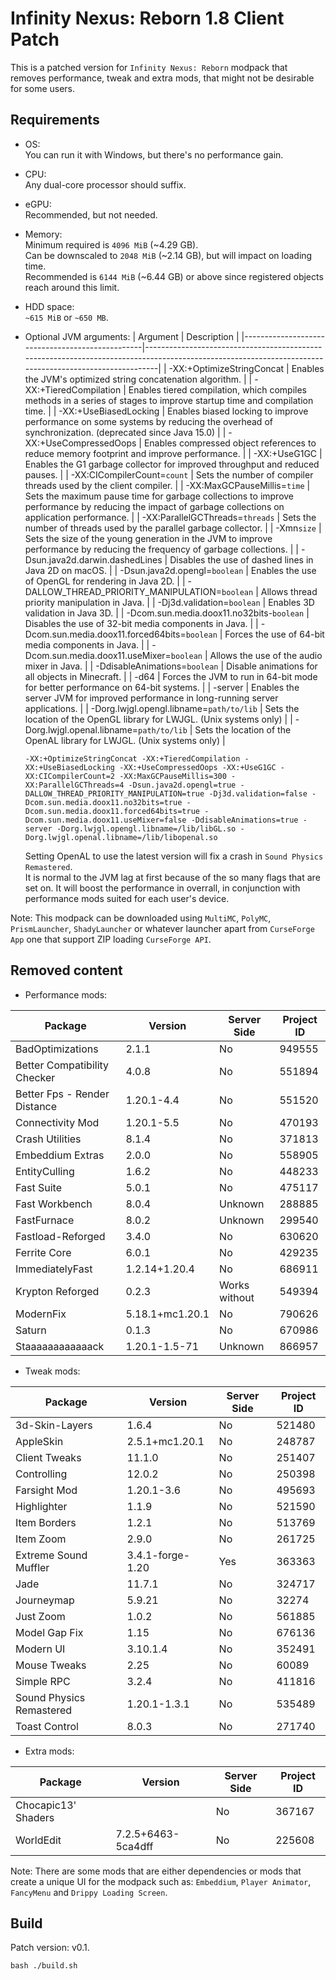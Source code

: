 Infinity Nexus: Reborn 1.8 Client Patch
=======================================

This is a patched version for `Infinity Nexus: Reborn` modpack that removes performance, tweak and extra mods,
that might not be desirable for some users.

Requirements
------------

- OS:<br>
  You can run it with Windows, but there's no performance gain.

- CPU:<br>
  Any dual-core processor should suffix.

- eGPU:<br>
  Recommended, but not needed.

- Memory:<br>
  Minimum required is `4096 MiB` (~4.29 GB).<br>
  Can be downscaled to `2048 MiB` (~2.14 GB), but will impact on loading time.<br>
  Recommended is `6144 MiB` (~6.44 GB) or above since registered objects reach around this limit.

- HDD space:<br>
  `~615 MiB` or `~650 MB`.

- Optional JVM arguments:
  | Argument                                        | Description                                                                                                                                           |
  |-------------------------------------------------|-------------------------------------------------------------------------------------------------------------------------------------------------------|
  | -XX:+OptimizeStringConcat                       | Enables the JVM's optimized string concatenation algorithm.                                                                                           |
  | -XX:+TieredCompilation                          | Enables tiered compilation, which compiles methods in a series of stages to improve startup time and compilation time.                                |
  | -XX:+UseBiasedLocking                           | Enables biased locking to improve performance on some systems by reducing the overhead of synchronization. (deprecated since Java 15.0)               |
  | -XX:+UseCompressedOops                          | Enables compressed object references to reduce memory footprint and improve performance.                                                              |
  | -XX:+UseG1GC                                    | Enables the G1 garbage collector for improved throughput and reduced pauses.                                                                          |
  | -XX:CICompilerCount=`count`                     | Sets the number of compiler threads used by the client compiler.                                                                                      |
  | -XX:MaxGCPauseMillis=`time`                     | Sets the maximum pause time for garbage collections to improve performance by reducing the impact of garbage collections on application performance.  |
  | -XX:ParallelGCThreads=`threads`                 | Sets the number of threads used by the parallel garbage collector.                                                                                    |
  | -Xmn`size`                                      | Sets the size of the young generation in the JVM to improve performance by reducing the frequency of garbage collections.                             |
  | -Dsun.java2d.darwin.dashedLines                 | Disables the use of dashed lines in Java 2D on macOS.                                                                                                 |
  | -Dsun.java2d.opengl=`boolean`                   | Enables the use of OpenGL for rendering in Java 2D.                                                                                                   |
  | -DALLOW_THREAD_PRIORITY_MANIPULATION=`boolean`  | Allows thread priority manipulation in Java.                                                                                                          |
  | -Dj3d.validation=`boolean`                      | Enables 3D validation in Java 3D.                                                                                                                     |
  | -Dcom.sun.media.doox11.no32bits-`boolean`       | Disables the use of 32-bit media components in Java.                                                                                                  |
  | -Dcom.sun.media.doox11.forced64bits=`boolean`   | Forces the use of 64-bit media components in Java.                                                                                                    |
  | -Dcom.sun.media.doox11.useMixer=`boolean`       | Allows the use of the audio mixer in Java.                                                                                                            |
  | -DdisableAnimations=`boolean`                   | Disable animations for all objects in Minecraft.                                                                                                      |
  | -d64                                            | Forces the JVM to run in 64-bit mode for better performance on 64-bit systems.                                                                        |
  | -server                                         | Enables the server JVM for improved performance in long-running server applications.                                                                  |
  | -Dorg.lwjgl.opengl.libname=`path/to/lib`        | Sets the location of the OpenGL library for LWJGL. (Unix systems only)                                                                                |
  | -Dorg.lwjgl.openal.libname=`path/to/lib`        | Sets the location of the OpenAL library for LWJGL. (Unix systems only)                                                                                |
  ```shell
  -XX:+OptimizeStringConcat -XX:+TieredCompilation -XX:+UseBiasedLocking -XX:+UseCompressedOops -XX:+UseG1GC -XX:CICompilerCount=2 -XX:MaxGCPauseMillis=300 -XX:ParallelGCThreads=4 -Dsun.java2d.opengl=true -DALLOW_THREAD_PRIORITY_MANIPULATION=true -Dj3d.validation=false -Dcom.sun.media.doox11.no32bits=true -Dcom.sun.media.doox11.forced64bits=true -Dcom.sun.media.doox11.useMixer=false -DdisableAnimations=true -server -Dorg.lwjgl.opengl.libname=/lib/libGL.so -Dorg.lwjgl.openal.libname=/lib/libopenal.so
  ```
  Setting OpenAL to use the latest version will fix a crash in `Sound Physics Remastered`.<br>
  It is normal to the JVM lag at first because of the so many flags that are set on. It will boost the performance in overrall, in conjunction with performance mods suited for each user's device.

Note: This modpack can be downloaded using `MultiMC`, `PolyMC`, `PrismLauncher`, `ShadyLauncher`
or whatever launcher apart from `CurseForge App` one that support ZIP loading `CurseForge API`.

Removed content
---------------

- Performance mods:

|   Package                     |   Version           |  Server Side  |  Project ID   |
|-------------------------------|---------------------|---------------|---------------|
| BadOptimizations              | 2.1.1               |      No       |    949555     |
| Better Compatibility Checker  | 4.0.8               |      No       |    551894     |
| Better Fps - Render Distance  | 1.20.1-4.4          |      No       |    551520     |
| Connectivity Mod              | 1.20.1-5.5          |      No       |    470193     |
| Crash Utilities               | 8.1.4               |      No       |    371813     |
| Embeddium Extras              | 2.0.0               |      No       |    558905     |
| EntityCulling                 | 1.6.2               |      No       |    448233     |
| Fast Suite                    | 5.0.1               |      No       |    475117     |
| Fast Workbench                | 8.0.4               |   Unknown     |    288885     |
| FastFurnace                   | 8.0.2               |   Unknown     |    299540     |
| Fastload-Reforged             | 3.4.0               |      No       |    630620     |
| Ferrite Core                  | 6.0.1               |      No       |    429235     |
| ImmediatelyFast               | 1.2.14+1.20.4       |      No       |    686911     |
| Krypton Reforged              | 0.2.3               | Works without |    549394     |
| ModernFix                     | 5.18.1+mc1.20.1     |      No       |    790626     |
| Saturn                        | 0.1.3               |      No       |    670986     |
| Staaaaaaaaaaaack              | 1.20.1-1.5-71       |   Unknown     |    866957     |

- Tweak mods:

|   Package                     |   Version           |  Server Side  |  Project ID   |
|-------------------------------|---------------------|---------------|---------------|
| 3d-Skin-Layers                | 1.6.4               |      No       |    521480     |
| AppleSkin                     | 2.5.1+mc1.20.1      |      No       |    248787     |
| Client Tweaks                 | 11.1.0              |      No       |    251407     |
| Controlling                   | 12.0.2              |      No       |    250398     |
| Farsight Mod                  | 1.20.1-3.6          |      No       |    495693     |
| Highlighter                   | 1.1.9               |      No       |    521590     |
| Item Borders                  | 1.2.1               |      No       |    513769     |
| Item Zoom                     | 2.9.0               |      No       |    261725     |
| Extreme Sound Muffler         | 3.4.1-forge-1.20    |      Yes      |    363363     |
| Jade                          | 11.7.1              |      No       |    324717     |
| Journeymap                    | 5.9.21              |      No       |    32274      |
| Just Zoom                     | 1.0.2               |      No       |    561885     |
| Model Gap Fix                 | 1.15                |      No       |    676136     |
| Modern UI                     | 3.10.1.4            |      No       |    352491     |
| Mouse Tweaks                  | 2.25                |      No       |    60089      |
| Simple RPC                    | 3.2.4               |      No       |    411816     |
| Sound Physics Remastered      | 1.20.1-1.3.1        |      No       |    535489     |
| Toast Control                 | 8.0.3               |      No       |    271740     |

- Extra mods:

|   Package                     |   Version           |  Server Side  |  Project ID   |
|-------------------------------|---------------------|---------------|---------------|
| Chocapic13' Shaders           |                     |      No       |    367167     |
| WorldEdit                     | 7.2.5+6463-5ca4dff  |      No       |    225608     |

Note: There are some mods that are either dependencies or mods that create
a unique UI for the modpack such as: `Embeddium`, `Player Animator`, `FancyMenu` and `Drippy Loading Screen`.

Build
-----

Patch version: v0.1.

```shell
bash ./build.sh
```
